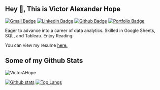 ## Hey 👋, This is Victor Alexander Hope
[![Gmail Badge](https://img.shields.io/badge/-wrrbsb@gmail.com-c14438?style=flat&logo=Gmail&logoColor=white&link=mailto:wrrbsb@gmail.com)](mailto:wrrbsb@gmail.com) 
[![Linkedin Badge](https://img.shields.io/badge/-VictorHope-0072b1?style=flat&logo=Linkedin&logoColor=white&link=https://www.linkedin.com/in/VictorHope/)](https://www.linkedin.com/in/VictorHope/) [![Github Badge](https://img.shields.io/badge/-VictorAHope-grey?style=flat&logo=github&logoColor=white&link=https://github.com/VictorAHope/)](https://www.github.com/VictorAHope/) [![Portfolio Badge](https://img.shields.io/badge/portfolio-web-blue?style=flat&link=https://github.com/VictorAHope/)](https://github.com/VictorAHope/) <p align='left'>Eager to advance into a career of data analytics. Skilled in Google Sheets, SQL, and Tableau. Enjoy Reading</p><p align='left'> You can view my resume <a href='https://docs.google.com/document/d/1DRI60jU-Gj7KvUxK28dVofBQEvI1iwgYdMkE_eMdksg/edit ' target=_blank><u>here</u>.</a></p>
## Some of my Github Stats
<p align=left> <img src=https://komarev.com/ghpvc/?username=VictorAHope alt=VictorAHope /> </p>

[![Github stats](https://github-readme-stats.vercel.app/api?username=VictorAHope&show_icons=true&include_all_commits=true)](https://github.com/VictorAHope/github-readme-stats)
[![Top Langs](https://github-readme-stats.vercel.app/api/top-langs/?username=VictorAHope&layout=compact)](https://github.com/VictorAHope/github-readme-stats)
